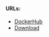 #### URLs:
- [DockerHub](https://hub.docker.com/_/nginx)
- [Download](https://nginx.org/en/download.html)

